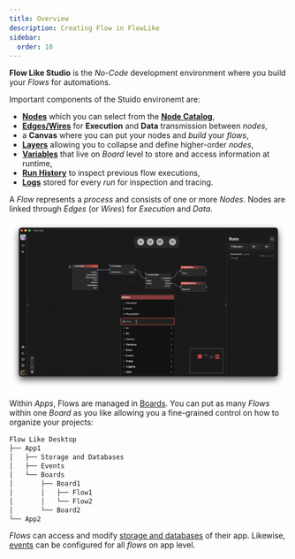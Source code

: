 ```yaml
---
title: Overview
description: Creating Flow in FlowLike
sidebar:
  order: 10
---
```


**Flow Like Studio** is the *No-Code* development environment where you build your *Flows* for automations.

Important components of the Stuido environemt are:
- [**Nodes**](/studio/nodes/) which you can select from the [**Node Catalog**](/nodes/overview/),
- [**Edges/Wires**](/studio/connecting/) for **Execution** and **Data** transmission between *nodes*,
- a **Canvas** where you can put your nodes and *build* your *flows*,
- [**Layers**](/studio/layers/) allowing you to collapse and define higher-order *nodes*,
- [**Variables**](/studio/variables/) that live on *Board* level to store and access information at runtime,
- [**Run History**](/studio/logging/) to inspect previous flow executions,
- [**Logs**](/studio/logging/) stored for every *run* for inspection and tracing.

A *Flow* represents a *process* and consists of one or more *Nodes*. Nodes are linked through *Edges* (or *Wires*) for *Execution* and *Data*.

![A screenshot of FlowLike Studio - a no-code environment to create workflow automations](../../../assets/FlowLikeStudio.webp)

Within *Apps*, Flows are managed in [Boards](/apps/boards/). You can put as many *Flows* within one *Board* as you like allowing you a fine-grained control on how to organize your projects:
```text
Flow Like Desktop
├── App1
│   ├── Storage and Databases
│   ├── Events
│   └── Boards
│       ├── Board1
│       │   ├── Flow1
│       │   └── Flow2
│       └── Board2
└── App2
```

*Flows* can access and modify [storage and databases](/apps/storage/) of their app. Likewise, [events](/apps/events) can be configured for all *flows* on app level.
